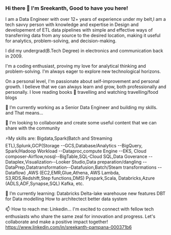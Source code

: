 ### Hi there 👋  I'm Sreekanth, Good to have you here!

I am a Data Engineer with over 12+ years of experience under my belt,I am a tech savvy person with knowledge and expertise in Design and developement of ETL data pipelines with simple and effective ways of transferring data from any source to the desired location, making it useful for analytics, problem-solving, and decision-making.

I did my undergrad(B.Tech Degree) in electronics and communication back in 2009. 

I'm a coding enthusiast, proving my love for analytical thinking and problem-solving. I'm always eager to explore new technological horizons.

On a personal level, I'm passionate about self-improvement and personal growth. I believe that we can always learn and grow, both professionally and personally. 
I love reading books 📗 travelling and watching travelling/food blogs


🔭 I’m currently working as a Senior Data Engineer and building my skills.  and That means...

💬 I'm looking to collaborate and create some useful content that we can share with the community

⚡My skills are: Bigdata,Spark(Batch and Streaming ETL),Splunk,GCP(Storage --GCS,Database/Analytics --BigQuery, Spark/Hadoop Workload --Dataproc,compute Engine --EKS, Cloud composer-Airflow,nosql--BigTable,SQL-Cloud SQL,Data Goverance --Dataplex,Visualization--Looker Studio,Data preparation/dangling --DataPrep,Datatransformation--Datafusion,Batch/Steam transformations --Dataflow) ,AWS (EC2,EMR,Glue,Athena, AWS Lambda, S3,RDS,Redshift,Step functions,DMS) Pyspark,Scala, Databricks,Azure (ADLS,ADF,Synapse,SQL) Kafka, etc.

🌱 I’m currently learning:
Databricks Delta-lake warehouse new features
DBT for Data modelling
How to architectect better data system

📫 How to reach me: Linkedin...
I'm excited to connect with fellow tech enthusiasts who share the same zeal for innovation and progress. 
Let's collaborate and make a positive impact together!
https://www.linkedin.com/in/sreekanth-pampana-000371b6


